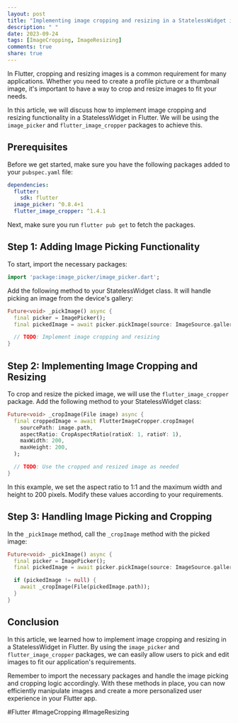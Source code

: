 ```yaml
---
layout: post
title: "Implementing image cropping and resizing in a StatelessWidget in Flutter"
description: " "
date: 2023-09-24
tags: [ImageCropping, ImageResizing]
comments: true
share: true
---
```


In Flutter, cropping and resizing images is a common requirement for many applications. Whether you need to create a profile picture or a thumbnail image, it's important to have a way to crop and resize images to fit your needs.

In this article, we will discuss how to implement image cropping and resizing functionality in a StatelessWidget in Flutter. We will be using the `image_picker` and `flutter_image_cropper` packages to achieve this.

## Prerequisites

Before we get started, make sure you have the following packages added to your `pubspec.yaml` file:

```yaml
dependencies:
  flutter:
    sdk: flutter
  image_picker: ^0.8.4+1
  flutter_image_cropper: ^1.4.1
```

Next, make sure you run `flutter pub get` to fetch the packages.

## Step 1: Adding Image Picking Functionality

To start, import the necessary packages:

```dart
import 'package:image_picker/image_picker.dart';
```

Add the following method to your StatelessWidget class. It will handle picking an image from the device's gallery:

```dart
Future<void> _pickImage() async {
  final picker = ImagePicker();
  final pickedImage = await picker.pickImage(source: ImageSource.gallery);

  // TODO: Implement image cropping and resizing
}
```

## Step 2: Implementing Image Cropping and Resizing

To crop and resize the picked image, we will use the `flutter_image_cropper` package. Add the following method to your StatelessWidget class:

```dart
Future<void> _cropImage(File image) async {
  final croppedImage = await FlutterImageCropper.cropImage(
    sourcePath: image.path,
    aspectRatio: CropAspectRatio(ratioX: 1, ratioY: 1),
    maxWidth: 200,
    maxHeight: 200,
  );

  // TODO: Use the cropped and resized image as needed
}
```

In this example, we set the aspect ratio to 1:1 and the maximum width and height to 200 pixels. Modify these values according to your requirements.

## Step 3: Handling Image Picking and Cropping

In the `_pickImage` method, call the `_cropImage` method with the picked image:

```dart
Future<void> _pickImage() async {
  final picker = ImagePicker();
  final pickedImage = await picker.pickImage(source: ImageSource.gallery);

  if (pickedImage != null) {
    await _cropImage(File(pickedImage.path));
  }
}
```

## Conclusion

In this article, we learned how to implement image cropping and resizing in a StatelessWidget in Flutter. By using the `image_picker` and `flutter_image_cropper` packages, we can easily allow users to pick and edit images to fit our application's requirements.

Remember to import the necessary packages and handle the image picking and cropping logic accordingly. With these methods in place, you can now efficiently manipulate images and create a more personalized user experience in your Flutter app.

#Flutter #ImageCropping #ImageResizing